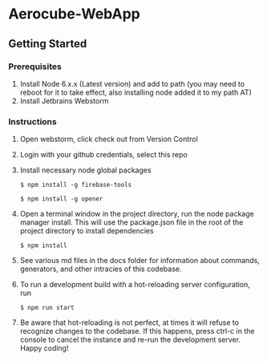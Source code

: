 # Aerocube-WebApp

## Getting Started

### Prerequisites
1. Install Node 6.x.x (Latest version) and add to path (you may need to reboot for it to take effect, also installing node added it to my path AT)
1. Install Jetbrains Webstorm

### Instructions
1. Open webstorm, click check out from Version Control
1. Login with your github credentials, select this repo
1. Install necessary node global packages

   ```
   $ npm install -g firebase-tools
   ```
   
   ```
   $ npm install -g opener
   ```
1. Open a terminal window in the project directory, run the node package manager install. This will use the package.json file in the root of the project directory to install dependencies

   ```
   $ npm install
   ```
1. See various md files in the docs folder for information about commands, generators, and other intracies of this codebase.
1. To run a development build with a hot-reloading server configuration, run 

   ```
   $ npm run start
   ```
1. Be aware that hot-reloading is not perfect, at times it will refuse to recognize changes to the codebase. If this happens, press ctrl-c in the console to cancel the instance and re-run the development server. Happy coding!
